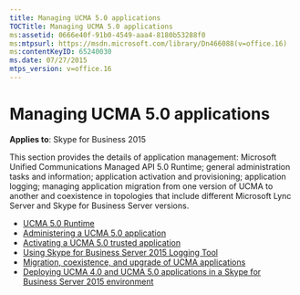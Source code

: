 ```yaml
---
title: Managing UCMA 5.0 applications
TOCTitle: Managing UCMA 5.0 applications
ms:assetid: 0666e40f-91b0-4549-aaa4-8180b53288f0
ms:mtpsurl: https://msdn.microsoft.com/library/Dn466088(v=office.16)
ms:contentKeyID: 65240030
ms.date: 07/27/2015
mtps_version: v=office.16
---
```


# Managing UCMA 5.0 applications

**Applies to**: Skype for Business 2015

This section provides the details of application management: Microsoft Unified Communications Managed API 5.0 Runtime; general administration tasks and information; application activation and provisioning; application logging; managing application migration from one version of UCMA to another and coexistence in topologies that include different Microsoft Lync Server and Skype for Business Server versions.

- [UCMA 5.0 Runtime](ucma-5-0-runtime.md)
- [Administering a UCMA 5.0 application](administering-a-ucma-5-0-application.md)
- [Activating a UCMA 5.0 trusted application](activating-a-ucma-5-0-trusted-application.md)
- [Using Skype for Business Server 2015 Logging Tool](using-skype-for-business-server-2015-logging-tool.md)
- [Migration, coexistence, and upgrade of UCMA applications](migration-coexistence-and-upgrade-of-ucma-applications.md)
- [Deploying UCMA 4.0 and UCMA 5.0 applications in a Skype for Business Server 2015 environment](deploying-ucma-4-0-and-ucma-5-0-applications-in-a-skype-for-business-server-2015-environment.md)


